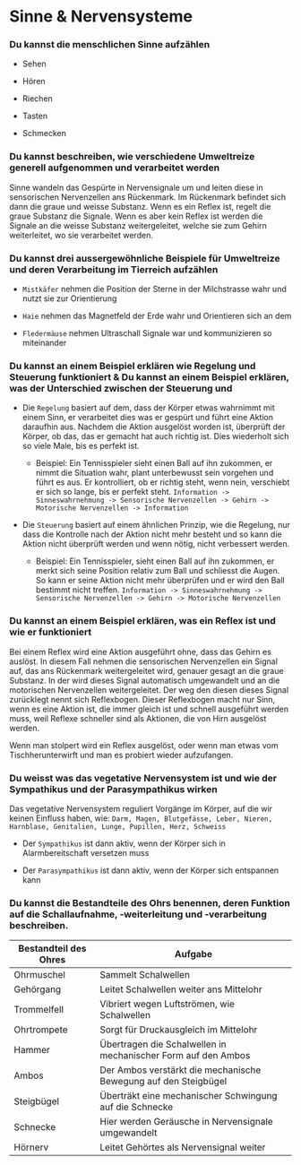 # Sinne & Nervensysteme

### Du kannst die menschlichen Sinne aufzählen

- Sehen

- Hören

- Riechen

- Tasten

- Schmecken

### Du kannst beschreiben, wie verschiedene Umweltreize generell aufgenommen und verarbeitet werden

Sinne wandeln das Gespürte in Nervensignale um und leiten diese in sensorischen Nervenzellen ans Rückenmark. Im Rückenmark befindet sich dann die graue und weisse Substanz. Wenn es ein Reflex ist, regelt die graue Substanz die Signale. Wenn es aber kein Reflex ist werden die Signale an die weisse Substanz weitergeleitet, welche sie zum Gehirn weiterleitet, wo sie verarbeitet werden.

### Du kannst drei aussergewöhnliche Beispiele für Umweltreize und deren Verarbeitung im Tierreich aufzählen

- `Mistkäfer` nehmen die Position der Sterne in der Milchstrasse wahr und nutzt sie zur Orientierung

- `Haie` nehmen das Magnetfeld der Erde wahr und Orientieren sich an dem

- `Fledermäuse` nehmen Ultraschall Signale war und kommunizieren so miteinander

### Du kannst an einem Beispiel erklären wie Regelung und Steuerung funktioniert & Du kannst an einem Beispiel erklären, was der Unterschied zwischen der Steuerung und

- Die `Regelung` basiert auf dem, dass der Körper etwas wahrnimmt mit einem Sinn, er verarbeitet dies was er gespürt und führt eine Aktion daraufhin aus. Nachdem die Aktion ausgelöst worden ist, überprüft der Körper, ob das, das er gemacht hat auch richtig ist. Dies wiederholt sich so viele Male, bis es perfekt ist.
  
  - Beispiel: Ein Tennisspieler sieht einen Ball auf ihn zukommen, er nimmt die Situation wahr, plant unterbewusst sein vorgehen und führt es aus. Er kontrolliert, ob er richtig steht, wenn nein, verschiebt er sich so lange, bis er perfekt steht. `Information -> Sinneswahrnehmung -> Sensorische Nervenzellen -> Gehirn -> Motorische Nervenzellen -> Information`

- Die `Steuerung` basiert auf einem ähnlichen Prinzip, wie die Regelung, nur dass die Kontrolle nach der Aktion nicht mehr besteht und so kann die Aktion nicht überprüft werden und wenn nötig, nicht verbessert werden.
  
  - Beispiel: Ein Tennisspieler, sieht einen Ball auf ihn zukommen, er merkt sich seine Position relativ zum Ball und schliesst die Augen. So kann er seine Aktion nicht mehr überprüfen und er wird den Ball bestimmt nicht treffen. `Information -> Sinneswahrnehmung -> Sensorische Nervenzellen -> Gehirn -> Motorische Nervenzellen`

### Du kannst an einem Beispiel erklären, was ein Reflex ist und wie er funktioniert

Bei einem Reflex wird eine Aktion ausgeführt ohne, dass das Gehirn es auslöst. In diesem Fall nehmen die sensorischen Nervenzellen ein Signal auf, das ans Rückenmark weitergeleitet wird, genauer gesagt an die graue Substanz. In der wird dieses Signal automatisch umgewandelt und an die motorischen Nervenzellen weitergeleitet. Der weg den diesen dieses Signal zurücklegt nennt sich Reflexbogen. Dieser Reflexbogen macht nur Sinn, wenn es eine Aktion ist, die immer gleich ist und schnell ausgeführt 
werden muss, weil Reflexe schneller sind als Aktionen, die von Hirn ausgelöst werden.

Wenn man stolpert wird ein Reflex ausgelöst, oder wenn man etwas vom Tischherunterwirft und man es probiert wieder aufzufangen. 

### Du weisst was das vegetative Nervensystem ist und wie der Sympathikus und der Parasympathikus wirken

Das vegetative Nervensystem reguliert Vorgänge im Körper, auf die wir keinen Einfluss haben, wie: `Darm, Magen, Blutgefässe, Leber, Nieren, Harnblase, Genitalien, Lunge, Pupillen, Herz, Schweiss`

- Der `Sympathikus` ist dann aktiv, wenn der Körper sich in Alarmbereitschaft versetzen muss

- Der `Parasympathikus` ist dann aktiv, wenn der Körper sich entspannen kann

### Du kannst die Bestandteile des Ohrs benennen, deren Funktion auf die Schallaufnahme, -weiterleitung und -verarbeitung beschreiben.

| Bestandteil des Ohres | Aufgabe                                                         |
| --------------------- | --------------------------------------------------------------- |
| Ohrmuschel            | Sammelt Schalwellen                                             |
| Gehörgang             | Leitet Schalwellen weiter ans Mittelohr                         |
| Trommelfell           | Vibriert wegen Luftströmen, wie Schalwellen                     |
| Ohrtrompete           | Sorgt für Druckausgleich im Mittelohr                           |
| Hammer                | Übertragen die Schalwellen in mechanischer Form auf den Ambos   |
| Ambos                 | Der Ambos verstärkt die mechanische Bewegung auf den Steigbügel |
| Steigbügel            | Überträkt eine mechanischer Schwingung auf die Schnecke         |
| Schnecke              | Hier werden Geräusche in Nervensignale umgewandelt              |
| Hörnerv               | Leitet Gehörtes als Nervensignal weiter                         |
